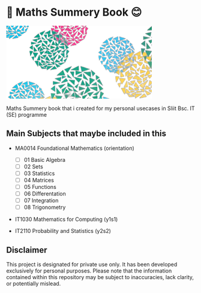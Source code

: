 # 🧮 Maths Summery Book 😊

![cover-image](https://github.com/KASUNHapangama/maths/blob/main/images/cover.png)

Maths Summery book that i created for my personal usecases in Sliit Bsc. IT (SE) programme

## Main Subjects that maybe included in this

- MA0014 Foundational Mathematics (orientation)
  - [ ] 01 Basic Algebra 
  - [ ] 02 Sets
  - [ ] 03 Statistics
  - [ ] 04 Matrices
  - [ ] 05 Functions
  - [ ] 06 Differentation
  - [ ] 07 Integration
  - [ ] 08 Trigonometry
      
- IT1030 Mathematics for Computing (y1s1)
  
- IT2110 Probability and Statistics (y2s2)

## Disclaimer
This project is designated for private use only. It has been developed exclusively for personal purposes. Please note that the information contained within this repository may be subject to inaccuracies, lack clarity, or potentially mislead.

